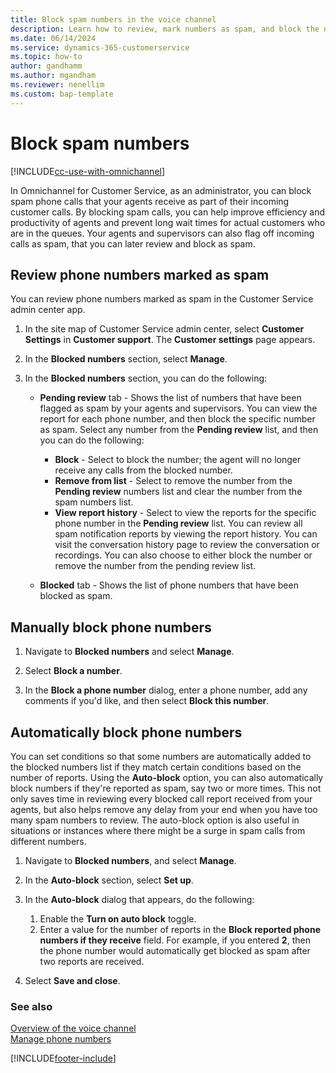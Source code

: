 ```yaml
---
title: Block spam numbers in the voice channel
description: Learn how to review, mark numbers as spam, and block the numbers in Omnichannel for Customer Service.
ms.date: 06/14/2024
ms.service: dynamics-365-customerservice
ms.topic: how-to
author: gandhamm
ms.author: mgandham
ms.reviewer: nenellim
ms.custom: bap-template
---
```


# Block spam numbers

[!INCLUDE[cc-use-with-omnichannel](../../includes/cc-use-with-omnichannel.md)]

In Omnichannel for Customer Service, as an administrator, you can block spam phone calls that your agents receive as part of their incoming customer calls. By blocking spam calls, you can help improve efficiency and productivity of agents and prevent long wait times for actual customers who are in the queues. Your agents and supervisors can also flag off incoming calls as spam, that you can later review and block as spam.

## Review phone numbers marked as spam

You can review phone numbers marked as spam in the Customer Service admin center app.

1. In the site map of Customer Service admin center, select **Customer Settings** in **Customer support**. The **Customer settings** page appears.
1. In the **Blocked numbers** section, select **Manage**.
1. In the **Blocked numbers** section, you can do the following:

    - **Pending review** tab - Shows the list of numbers that have been flagged as spam by your agents and supervisors. You can view the report for each phone number, and then block the specific number as spam. Select any number from the **Pending review** list, and then you can do the following:
      - **Block** - Select to block the number; the agent will no longer receive any calls from the blocked number.
      - **Remove from list** - Select to remove the number from the **Pending review** numbers list and clear the number from the spam numbers list.
      - **View report history** - Select to view the reports for the specific phone number in the **Pending review** list. You can review all spam notification reports by viewing the report history​. You can visit the conversation history page to review the conversation or recordings.​ You can also choose to either block the number or remove the number from the pending review list.

    - **Blocked** tab - Shows the list of phone numbers that have been blocked as spam.

## Manually block phone numbers
  
1. Navigate to **Blocked numbers** and select **Manage**.

1. Select **Block a number**.

1. In the **Block a phone number** dialog, enter a phone number, add any comments if you'd like, and then select **Block this number**.

## Automatically block phone numbers

You can set conditions so that some numbers are automatically added to the blocked numbers list if they match certain conditions based on the number of reports. Using the **Auto-block** option, you can also automatically block numbers if they're reported as spam, say two or more times. This not only saves time in reviewing every blocked call report received from your agents, but also helps remove any delay from your end when you have too many spam numbers to review. The auto-block option is also useful in situations or instances where there might be a surge in spam calls from different numbers.

1. Navigate to **Blocked numbers**, and select **Manage**.

1. In the **Auto-block** section, select **Set up**.

1. In the **Auto-block** dialog that appears, do the following:
   1. Enable the **Turn on auto block** toggle.
   2. Enter a value for the number of reports in the **Block reported phone numbers if they receive** field. For example, if you entered **2**, then the phone number would automatically get blocked as spam after two reports are received.

1. Select **Save and close**.

### See also

[Overview of the voice channel](voice-channel.md)  
[Manage phone numbers](voice-channel-manage-phone-numbers.md)  

[!INCLUDE[footer-include](../../includes/footer-banner.md)]
